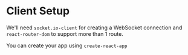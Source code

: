 # Client Setup

We'll need `socket.io-client` for creating a WebSocket connection and `react-router-dom` to support more than 1 route.

You can create your app using `create-react-app`
